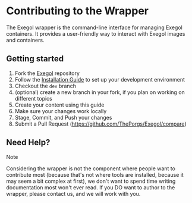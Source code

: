 # Contributing to the Wrapper

The Exegol wrapper is the command-line interface for managing Exegol containers. It provides a user-friendly way to interact with Exegol images and containers.

## Getting started

1. Fork the [Exegol](https://github.com/ThePorgs/Exegol) repository
2. Follow the [Installation Guide](/contribute/install) to set up your development environment
3. Checkout the `dev` branch
4. (optional) create a new branch in your fork, if you plan on working on different topics
5. Create your content using this guide
6. Make sure your changes work locally
7. Stage, Commit, and Push your changes
8. Submit a Pull Request (https://github.com/ThePorgs/Exegol/compare)

## Need Help?

> [!NOTE]
> Considering the wrapper is not the component where people want to contribute most (because that's not where tools are installed, because it may seem a bit complex at first), we don't want to spend time writing documentation most won't ever read. If you DO want to author to the wrapper, please contact us, and we will work with you.
